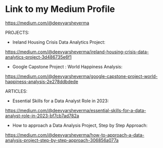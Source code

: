 # Link to my Medium Profile

https://medium.com/@deevyarsheverma

PROJECTS: 

- Ireland Housing Crisis Data Analytics Project:

https://medium.com/@deevyarsheverma/ireland-housing-crisis-data-analytics-project-3d486735e6f1

- Google Capstone Project : World Happiness Analysis:

https://medium.com/@deevyarsheverma/google-capstone-project-world-happiness-analysis-2e278ddbdede

ARTICLES:

- Essential Skills for a Data Analyst Role in 2023:

https://medium.com/@deevyarsheverma/essential-skills-for-a-data-analyst-role-in-2023-bf7cb7ad782a

- How to approach a Data Analysis Project, Step by Step Approach:

https://medium.com/@deevyarsheverma/how-to-approach-a-data-analysis-project-step-by-step-approach-306856a077a

